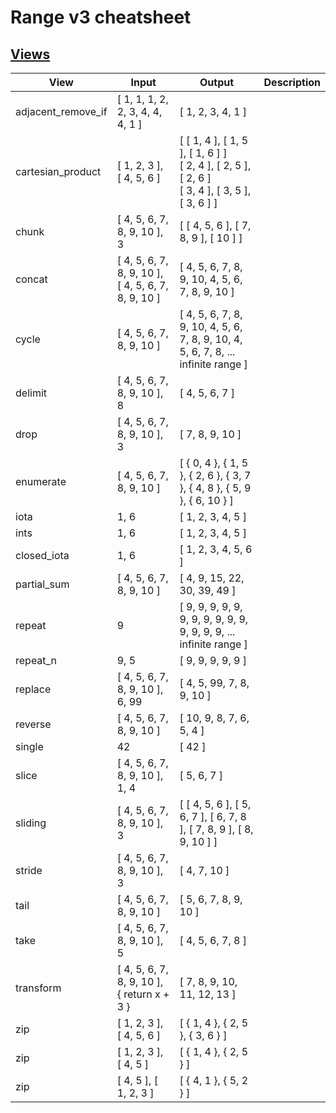 # Range v3 cheatsheet


## [Views](https://github.com/voivoid/range-v3-cheatsheet/blob/master/src/views.cpp)

| View               | Input                                                 | Output                                                                                             | Description |
| ------------------ | ----------------------------------------------------- | -------------------------------------------------------------------------------------------------- | ----------- |
| adjacent_remove_if | [ 1, 1, 1, 2, 2, 3, 4, 4, 4, 1 ]                      | [ 1, 2, 3, 4, 1 ]                                                                                  |             |
| cartesian_product  | [ 1, 2, 3 ], [ 4, 5, 6 ]                              | [ [ 1, 4 ], [ 1, 5 ], [ 1, 6 ] ]<br>[ 2, 4 ], [ 2, 5 ], [ 2, 6 ]<br>[ 3, 4 ], [ 3, 5 ], [ 3, 6 ] ] |             |
| chunk              | [ 4, 5, 6, 7, 8, 9, 10 ], 3                           | [ [ 4, 5, 6 ], [ 7, 8, 9 ], [ 10 ] ]                                                               |             |
| concat             | [ 4, 5, 6, 7, 8, 9, 10 ], [ 4, 5, 6, 7, 8, 9, 10 ]    | [ 4, 5, 6, 7, 8, 9, 10, 4, 5, 6, 7, 8, 9, 10 ]                                                     |             |
| cycle              | [ 4, 5, 6, 7, 8, 9, 10 ]                              | [ 4, 5, 6, 7, 8, 9, 10, 4, 5, 6, 7, 8, 9, 10, 4, 5, 6, 7, 8, ... infinite range ]                  |             |
| delimit            | [ 4, 5, 6, 7, 8, 9, 10 ], 8                           | [ 4, 5, 6, 7 ]                                                                                     |             |
| drop               | [ 4, 5, 6, 7, 8, 9, 10 ], 3                           | [ 7, 8, 9, 10 ]                                                                                    |             |
| enumerate          | [ 4, 5, 6, 7, 8, 9, 10 ]                              | [ { 0, 4 }, { 1, 5 }, { 2, 6 }, { 3, 7 }, { 4, 8 }, { 5, 9 }, { 6, 10 } ]                          |             |
| iota               | 1, 6                                                  | [ 1, 2, 3, 4, 5 ]                                                                                  |             |
| ints               | 1, 6                                                  | [ 1, 2, 3, 4, 5 ]                                                                                  |             |
| closed_iota        | 1, 6                                                  | [ 1, 2, 3, 4, 5, 6 ]                                                                               |             |
| partial_sum        | [ 4, 5, 6, 7, 8, 9, 10 ]                              | [ 4, 9, 15, 22, 30, 39, 49 ]                                                                       |             |
| repeat             | 9                                                     | [ 9, 9, 9, 9, 9, 9, 9, 9, 9, 9, 9, 9, 9, 9, 9, ... infinite range ]                                |             |
| repeat_n           | 9, 5                                                  | [ 9, 9, 9, 9, 9 ]                                                                                  |             |
| replace            | [ 4, 5, 6, 7, 8, 9, 10 ], 6, 99                       | [ 4, 5, 99, 7, 8, 9, 10 ]                                                                          |             |
| reverse            | [ 4, 5, 6, 7, 8, 9, 10 ]                              | [ 10, 9, 8, 7, 6, 5, 4 ]                                                                           |             |
| single             | 42                                                    | [ 42 ]                                                                                             |             |
| slice              | [ 4, 5, 6, 7, 8, 9, 10 ], 1, 4                        | [ 5, 6, 7 ]                                                                                        |             |
| sliding            | [ 4, 5, 6, 7, 8, 9, 10 ], 3                           | [ [ 4, 5, 6 ], [ 5, 6, 7 ], [ 6, 7, 8 ], [ 7, 8, 9 ], [ 8, 9, 10 ] ]                               |             |
| stride             | [ 4, 5, 6, 7, 8, 9, 10 ], 3                           | [ 4, 7, 10 ]                                                                                       |             |
| tail               | [ 4, 5, 6, 7, 8, 9, 10 ]                              | [ 5, 6, 7, 8, 9, 10 ]                                                                              |             |
| take               | [ 4, 5, 6, 7, 8, 9, 10 ], 5                           | [ 4, 5, 6, 7, 8 ]                                                                                  |             |
| transform          | [ 4, 5, 6, 7, 8, 9, 10 ], { return x + 3 }            | [ 7, 8, 9, 10, 11, 12, 13 ]                                                                        |             |
| zip                | [ 1, 2, 3 ], [ 4, 5, 6 ]                              | [ { 1, 4 }, { 2, 5 }, { 3, 6 } ]                                                                   |             |
| zip                | [ 1, 2, 3 ], [ 4, 5 ]                                 | [ { 1, 4 }, { 2, 5 } ]                                                                             |             |
| zip                | [ 4, 5 ], [ 1, 2, 3 ]                                 | [ { 4, 1 }, { 5, 2 } ]                                                                             |             |